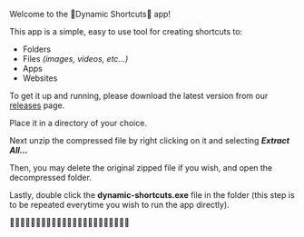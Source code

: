 Welcome to the 🚀Dynamic Shortcuts🚀 app!

This app is a simple, easy to use tool for creating shortcuts to:
<ul>
  <li>Folders</li>
  <li>Files <i>(images, videos, etc...)</i></li>
  <li>Apps</li>
  <li>Websites</li>
</ul>

To get it up and running, please download the latest version from our <a href="https://github.com/FineGamez/Dynamic-Shortcuts-Public/releases">releases</a> page.

Place it in a directory of your choice.

Next unzip the compressed file by right clicking on it and selecting <i><b>Extract All...</b></i>

Then, you may delete the original zipped file if you wish, and open the decompressed folder.

Lastly, double click the <b>dynamic-shortcuts.exe</b> file in the folder (this step is to be repeated everytime you wish to run the app directly).

🎉🎉🎉🎉🎉🎉🎉🎉🎉🎉🎉🎉🎉🎉🎉🎉🎉🎉🎉🎉🎉🎉🎉
